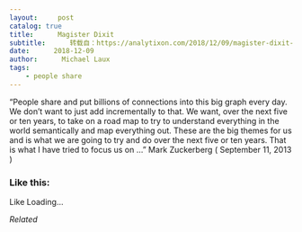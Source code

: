 ```yaml
---
layout:     post
catalog: true
title:      Magister Dixit
subtitle:      转载自：https://analytixon.com/2018/12/09/magister-dixit-1435/
date:      2018-12-09
author:      Michael Laux
tags:
    - people share
---
```


“People share and put billions of connections into this big graph every day. We don’t want to just add incrementally to that. We want, over the next five or ten years, to take on a road map to try to understand everything in the world semantically and map everything out. These are the big themes for us and is what we are going to try and do over the next five or ten years. That is what I have tried to focus us on …” Mark Zuckerberg ( September 11, 2013 )





### Like this:

Like Loading...


*Related*

